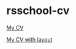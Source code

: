 # rsschool-cv

[My CV](https://Zwelathy.github.io/rsschool-cv/cv)

[My CV with layout](https://Zwelathy.github.io/rsschool-cv/)
